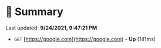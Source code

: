 # 📖 Summary
Last updated: **9/24/2021, 9:47:21 PM**

- `GET` [https://google.com](https://google.com) - **Up** (141ms)
